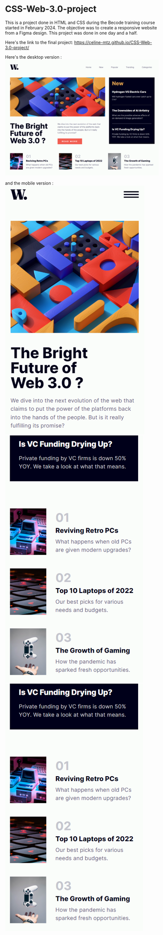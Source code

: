 # CSS-Web-3.0-project

This is a project done in HTML and CSS during the Becode training course started in February 2024. The objective was to create a responsive website from a Figma design. This project was done in one day and a half.

Here's the link to the final project:
https://celine-mtz.github.io/CSS-Web-3.0-project/

Here's the desktop version :
![desktop](assets/desktop.png)

and the mobile version :
![mobile1](assets/mobile_1.png)
![mobile2](assets/mobile_3.png)
![mobile3](assets/mobile_3.png)